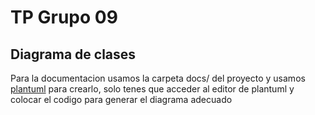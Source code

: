 # TP Grupo 09

## Diagrama de clases

Para la documentacion usamos la carpeta docs/ del proyecto y usamos [plantuml](https://plantuml.com/es/) para crearlo, solo tenes que acceder al editor de plantuml y colocar el codigo para generar el diagrama adecuado